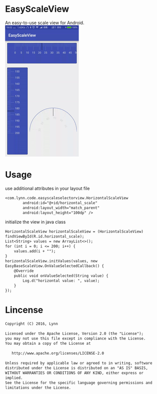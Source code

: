 # EasyScaleView

An easy-to-use scale view for Android.  
![demo gif](https://github.com/lynnzc/EasyScaleView/blob/master/gif/easyscaleview.gif)  
  
# Usage
use additional attributes in your layout file   

	<com.lynn.code.easyscaleselectorview.HorizontalScaleView  
            android:id="@+id/horizontal_scale"  
            android:layout_width="match_parent"  
            android:layout_height="100dp" />    

initialize the view in java class

	HorizontalScaleView horizontalScaleView = (HorizontalScaleView) findViewById(R.id.horizontal_scale);  
	List<String> values = new ArrayList<>();  
    for (int i = 0; i <= 200; i++) {  
        values.add(i + "");  
    }  
    horizontalScaleView.initValues(values, new EasyBaseScaleView.OnValueSelectedCallback() {  
        @Override  
        public void onValueSelected(String value) {  
            Log.d("horizontal value: ", value);  
        }  
    });  

# Lincense

    Copyright (C) 2016, Lynn
    
    Licensed under the Apache License, Version 2.0 (the "License");
    you may not use this file except in compliance with the License.
    You may obtain a copy of the License at
    
       http://www.apache.org/licenses/LICENSE-2.0
    
    Unless required by applicable law or agreed to in writing, software
    distributed under the License is distributed on an "AS IS" BASIS,
    WITHOUT WARRANTIES OR CONDITIONS OF ANY KIND, either express or implied.
    See the License for the specific language governing permissions and
    limitations under the License.